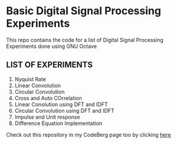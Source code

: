 # Basic Digital Signal Processing Experiments
This repo contains the code for a list of Digital Signal Processing Experiments done using GNU Octave

## LIST OF EXPERIMENTS 
1. Nyquist Rate
2. Linear Convolution
3. Circular Convolution
4. Cross and Auto COrrelation
5. Linear Conolution using DFT and IDFT
6. Circular Convolution using DFT and IDFT
7. Impulse and Unit response
8. Difference Equation Implementation

Check out this repository in my CodeBerg page too by clicking [here](https://codeberg.org/Vaishnav_S/dsp_experiments.git)
